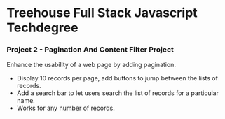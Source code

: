 # Treehouse Full Stack Javascript Techdegree
### Project 2 - Pagination And Content Filter Project

Enhance the usability of a web page by adding pagination.

* Display 10 records per page, add buttons to jump between the lists of records.
* Add a search bar to let users search the list of records for a particular name.
* Works for any number of records.


